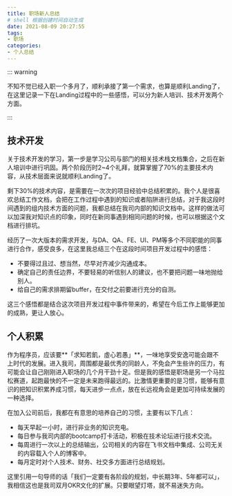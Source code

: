```yaml
---
title: 职场新人总结
# shell 根据创建时间自动生成
date: 2021-08-09 20:27:55
tags:
- 职场
categories:
- 个人总结
---
```


::: warning

不知不觉已经入职一个多月了，顺利承接了第一个需求，也算是顺利Landing了，在这里记录一下在Landing过程中的一些感悟，可以分为新人培训、技术开发两个方面。

:::

<!-- more -->

## 技术开发

关于技术开发的学习，第一步是学习公司与部门的相关技术栈文档集合，之后在新人培训中进行巩固。两个阶段历时2~4个礼拜，就算掌握了70%的主要技术内容，从技术层面来说就顺利Landing了。

剩下30%的技术内容，是需要在一次次的项目经验中总结积累的。我个人是很喜欢总结工作文档，会把在工作过程中遇到的知识或者陷阱进行总结，对于我这段时间遇到的组内技术方面的问题，我都总结在我司内部的知识文档中。这样的做法可以加深我对知识点的印象，同时在新同事遇到相同问题的时候，也可以根据这个文档进行排坑。

经历了一次大版本的需求开发，与DA、QA、FE、UI、PM等多个不同职能的同事进行合作，感受良多，在这里我总结三个在这段时间项目开发过程中的感悟：

- 不要得过且过、想当然，尽早对齐减少沟通成本。
- 确定自己的责任边界，不要轻易的听信别人的建议，也不要把问题一味地抛给别人。
- 给自己的需求排期留buffer，在交付之前要进行充分的自测。

这三个感悟都是结合这次项目开发过程中事件带来的，希望在今后工作上能够更加的成熟，更让人放心。

## 个人积累

作为程序员，应该要**「求知若飢，虛心若愚」**，一味地享受安逸可能会跟不上时代的发展。进入我司，周围都是最优秀的同龄人，不免会产生些许的压力，有可能会让自己刚刚进入职场的几个月干劲十足。但是我的感悟是职场是另一个马拉松赛道，起跑最快的不一定是未来跑得最远的。比激情更重要的是习惯，能够有意识的把知识积累养成习惯，每天进步一点点，放在长远视角会是更加可持续发展的一种选择。

在加入公司前后，我都在有意思的培养自己的习惯，主要有以下几点：

- 每天早起一小时，进行非业务的知识充电。
- 每日参与我司内部的bootcamp打卡活动，积极在技术论坛进行技术交流。
- 每周进行一次以上的总结输出，公司相关的内容在飞书文档中集成、公司无关的内容载入个人的博客中。
- 每月定时对个人技术、财务、社交多方面进行总结规划。

这里引用一句导师的话「我们一定要有各阶段的规划，中长期3年、5年都可以」，我相信这也是我司双月OKR文化的扩展。只要眼望灯塔，就不易迷失方向。

